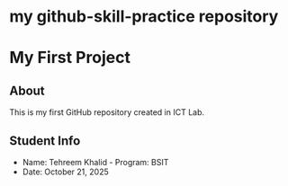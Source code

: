 # my github-skill-practice repository 

# My First Project
## About
This is my first GitHub repository created in ICT Lab.
## Student Info
- Name: Tehreem Khalid - Program: BSIT
- Date: October 21, 2025
